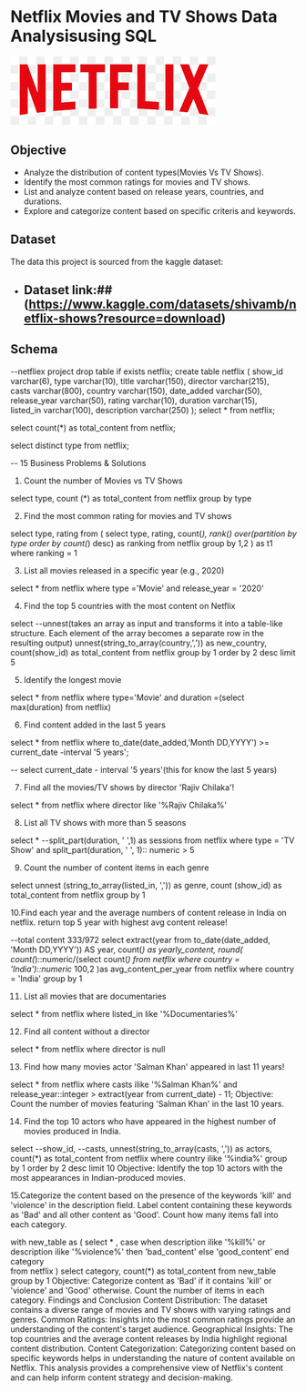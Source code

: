 # Netflix Movies and TV Shows Data Analysisusing SQL

![Netflix Logo](https://github.com/sudharshan4022/netflix_sql_project/blob/main/netflix.logo.png)

## Objective

- Analyze the distribution of content types(Movies Vs TV Shows).
- Identify the most common ratings for movies and TV shows.
- List and analyze content based on release years, countries, and durations.
- Explore and categorize content based on specific criteris and keywords.

## Dataset

The data this project is  sourced from the kaggle dataset:

- ## Dataset link:##(https://www.kaggle.com/datasets/shivamb/netflix-shows?resource=download)
 
## Schema

--netfliex project
drop table if exists netflix;
create table  netflix
(
	show_id	varchar(6),
	type varchar(10),
	title varchar(150),	
	director varchar(215),	
	casts varchar(800),
	country	varchar(150), 
	date_added	varchar(50),
	release_year varchar(50),
	rating varchar(10),
	duration varchar(15),	
	listed_in varchar(100),
	description varchar(250)
);
select * from netflix;

select
 count(*) as total_content
from netflix; 

select
 distinct type
from netflix; 

-- 15 Business Problems & Solutions

1. Count the number of Movies vs TV Shows

select
    type,
    count (*) as total_content
from netflix
group by type

2. Find the most common rating for movies and TV shows

select 
    type,
    rating
from
(
	select
	  type,
	  rating,
	  count(*),
	  rank() over(partition by type order by count(*) desc) as ranking
	from netflix
	group by 1,2
) as t1
where
  ranking = 1

3. List all movies released in a specific year (e.g., 2020)

select  * from netflix
where 
    type ='Movie'
	and
    release_year = '2020'

4. Find the top 5 countries with the most content on Netflix

select
    --unnest(takes an array as input and transforms it into a table-like structure. Each element of the array becomes a separate row in the resulting output)
    unnest(string_to_array(country,',')) as new_country,
	count(show_id) as total_content
from netflix
group by 1
order by 2 desc
limit 5

5. Identify the longest movie

select * from netflix
where
   type='Movie'
   and
   duration =(select max(duration) from netflix)

6. Find content added in the last 5 years

select
    * 
from netflix
where 
    to_date(date_added,'Month DD,YYYY') >= current_date -interval '5 years';

-- select current_date - interval '5 years'(this for know the last 5 years)
	
7. Find all the movies/TV shows by director 'Rajiv Chilaka'!

select * from netflix
where director like '%Rajiv Chilaka%'

8. List all TV shows with more than 5 seasons

select 
     *
	 --split_part(duration, ' ',1) as sessions
from netflix
where
    type = 'TV Show'
	and
    split_part(duration, ' ', 1):: numeric > 5 

9. Count the number of content items in each genre

select 
     unnest (string_to_array(listed_in, ',')) as genre,
	 count (show_id) as total_content
from netflix
group by 1

10.Find each year and the average numbers of content release in India on netflix. 
return top 5 year with highest avg content release!

--total content 333/972
select 
      extract(year from to_date(date_added, 'Month DD,YYYY')) AS year,
	  count(*) as yearly_content,
	  round(
	  count(*)::numeric/(select count(*) from netflix where country = 'India')::numeric* 100,2 )as avg_content_per_year
from netflix
where country = 'India'
group by 1

11. List all movies that are documentaries

select * from netflix
where
   listed_in like '%Documentaries%'
   
12. Find all content without a director

select * from netflix
where
   director is null
   
13. Find how many movies actor 'Salman Khan' appeared in last 11 years!

select *
from netflix
where 
    casts ilike '%Salman Khan%'
    and 
	release_year::integer > extract(year from current_date) - 11; 
 Objective: Count the number of movies featuring 'Salman Khan' in the last 10 years.
	
14. Find the top 10 actors who have appeared in the highest number of movies produced in India.

select 
--show_id,
--casts,
unnest(string_to_array(casts, ',')) as  actors,
count(*) as total_content
from netflix
where country ilike '%india%'
group by 1
order by  2 desc
limit 10
Objective: Identify the top 10 actors with the most appearances in Indian-produced movies.

15.Categorize the content based on the presence of the keywords 'kill' and 'violence' in 
the description field. Label content containing these keywords as 'Bad' and all other 
content as 'Good'. Count how many items fall into each category.

with new_table
as
(
select 
    * , 
    case
	when description ilike '%kill%' or
	     description ilike '%violence%' then 'bad_content'
		 else 'good_content'
	end  category	 
from netflix
)
select
    category,
	count(*) as total_content
from new_table
group by 1
Objective: Categorize content as 'Bad' if it contains 'kill' or 'violence' and 'Good' otherwise. Count the number of items in each category.
Findings and Conclusion
Content Distribution: The dataset contains a diverse range of movies and TV shows with varying ratings and genres.
Common Ratings: Insights into the most common ratings provide an understanding of the content's target audience.
Geographical Insights: The top countries and the average content releases by India highlight regional content distribution.
Content Categorization: Categorizing content based on specific keywords helps in understanding the nature of content available on Netflix.
This analysis provides a comprehensive view of Netflix's content and can help inform content strategy and decision-making.
